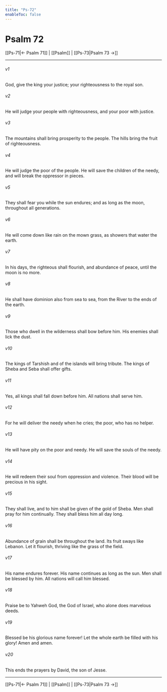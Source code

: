 ```yaml
---
title: "Ps-72"
enableToc: false
---
```

# Psalm 72

[[Ps-71|← Psalm 71]] | [[Psalm]] | [[Ps-73|Psalm 73 →]]
***



###### v1 
God, give the king your justice; your righteousness to the royal son. 

###### v2 
He will judge your people with righteousness, and your poor with justice. 

###### v3 
The mountains shall bring prosperity to the people. The hills bring the fruit of righteousness. 

###### v4 
He will judge the poor of the people. He will save the children of the needy, and will break the oppressor in pieces. 

###### v5 
They shall fear you while the sun endures; and as long as the moon, throughout all generations. 

###### v6 
He will come down like rain on the mown grass, as showers that water the earth. 

###### v7 
In his days, the righteous shall flourish, and abundance of peace, until the moon is no more. 

###### v8 
He shall have dominion also from sea to sea, from the River to the ends of the earth. 

###### v9 
Those who dwell in the wilderness shall bow before him. His enemies shall lick the dust. 

###### v10 
The kings of Tarshish and of the islands will bring tribute. The kings of Sheba and Seba shall offer gifts. 

###### v11 
Yes, all kings shall fall down before him. All nations shall serve him. 

###### v12 
For he will deliver the needy when he cries; the poor, who has no helper. 

###### v13 
He will have pity on the poor and needy. He will save the souls of the needy. 

###### v14 
He will redeem their soul from oppression and violence. Their blood will be precious in his sight. 

###### v15 
They shall live, and to him shall be given of the gold of Sheba. Men shall pray for him continually. They shall bless him all day long. 

###### v16 
Abundance of grain shall be throughout the land. Its fruit sways like Lebanon. Let it flourish, thriving like the grass of the field. 

###### v17 
His name endures forever. His name continues as long as the sun. Men shall be blessed by him. All nations will call him blessed. 

###### v18 
Praise be to Yahweh God, the God of Israel, who alone does marvelous deeds. 

###### v19 
Blessed be his glorious name forever! Let the whole earth be filled with his glory! Amen and amen. 

###### v20 
This ends the prayers by David, the son of Jesse.

***
[[Ps-71|← Psalm 71]] | [[Psalm]] | [[Ps-73|Psalm 73 →]]
